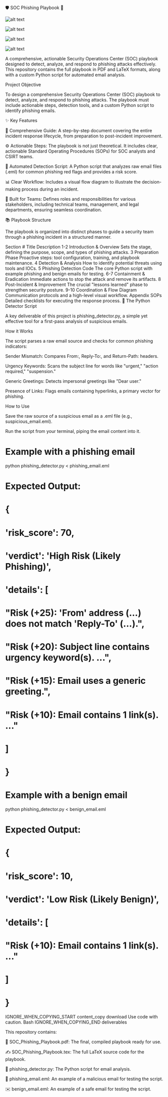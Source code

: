 🛡️ SOC Phishing Playbook 🎣

![alt text](https://img.shields.io/badge/Language-Python-blue.svg)


![alt text](https://img.shields.io/badge/Document-LaTeX-00A0A0.svg)


![alt text](https://img.shields.io/badge/License-MIT-yellow.svg)


![alt text](https://img.shields.io/badge/Status-Complete-brightgreen.svg)

A comprehensive, actionable Security Operations Center (SOC) playbook designed to detect, analyze, and respond to phishing attacks effectively. This repository contains the full playbook in PDF and LaTeX formats, along with a custom Python script for automated email analysis.

Project Objective

To design a comprehensive Security Operations Center (SOC) playbook to detect, analyze, and respond to phishing attacks. The playbook must include actionable steps, detection tools, and a custom Python script to identify phishing emails.

✨ Key Features

📖 Comprehensive Guide: A step-by-step document covering the entire incident response lifecycle, from preparation to post-incident improvement.

⚙️ Actionable Steps: The playbook is not just theoretical. It includes clear, actionable Standard Operating Procedures (SOPs) for SOC analysts and CSIRT teams.

🐍 Automated Detection Script: A Python script that analyzes raw email files (.eml) for common phishing red flags and provides a risk score.

📊 Clear Workflow: Includes a visual flow diagram to illustrate the decision-making process during an incident.

👥 Built for Teams: Defines roles and responsibilities for various stakeholders, including technical teams, management, and legal departments, ensuring seamless coordination.

📚 Playbook Structure

The playbook is organized into distinct phases to guide a security team through a phishing incident in a structured manner.

Section #	Title	Description
1-2	Introduction & Overview	Sets the stage, defining the purpose, scope, and types of phishing attacks.
3	Preparation Phase	Proactive steps: tool configuration, training, and playbook maintenance.
4	Detection & Analysis	How to identify potential threats using tools and IOCs.
5	Phishing Detection Code	The core Python script with example phishing and benign emails for testing.
6-7	Containment & Eradication	Immediate actions to stop the attack and remove its artifacts.
8	Post-Incident & Improvement	The crucial "lessons learned" phase to strengthen security posture.
9-10	Coordination & Flow Diagram	Communication protocols and a high-level visual workflow.
Appendix	SOPs	Detailed checklists for executing the response process.
🚀 The Python Detector Script

A key deliverable of this project is phishing_detector.py, a simple yet effective tool for a first-pass analysis of suspicious emails.

How it Works

The script parses a raw email source and checks for common phishing indicators:

Sender Mismatch: Compares From:, Reply-To:, and Return-Path: headers.

Urgency Keywords: Scans the subject line for words like "urgent," "action required," "suspension."

Generic Greetings: Detects impersonal greetings like "Dear user."

Presence of Links: Flags emails containing hyperlinks, a primary vector for phishing.

How to Use

Save the raw source of a suspicious email as a .eml file (e.g., suspicious_email.eml).

Run the script from your terminal, piping the email content into it.

# Example with a phishing email
python phishing_detector.py < phishing_email.eml

# Expected Output:
# {
#     'risk_score': 70,
#     'verdict': 'High Risk (Likely Phishing)',
#     'details': [
#         "Risk (+25): 'From' address (...) does not match 'Reply-To' (...).",
#         "Risk (+20): Subject line contains urgency keyword(s). ...",
#         "Risk (+15): Email uses a generic greeting.",
#         "Risk (+10): Email contains 1 link(s). ..."
#     ]
# }

# Example with a benign email
python phishing_detector.py < benign_email.eml

# Expected Output:
# {
#     'risk_score': 10,
#     'verdict': 'Low Risk (Likely Benign)',
#     'details': [
#         "Risk (+10): Email contains 1 link(s). ..."
#     ]
# }
IGNORE_WHEN_COPYING_START
content_copy
download
Use code with caution.
Bash
IGNORE_WHEN_COPYING_END
deliverables

This repository contains:

📄 SOC_Phishing_Playbook.pdf: The final, compiled playbook ready for use.

✍️ SOC_Phishing_Playbook.tex: The full LaTeX source code for the playbook.

🐍 phishing_detector.py: The Python script for email analysis.

📧 phishing_email.eml: An example of a malicious email for testing the script.

✉️ benign_email.eml: An example of a safe email for testing the script.
